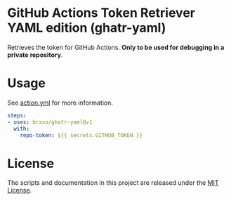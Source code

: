 # GitHub Actions Token Retriever YAML edition (ghatr-yaml)

Retrieves the token for GitHub Actions. **Only to be used for debugging in a private repository**.

# Usage

See [action.yml](action.yml) for more information.

```yaml
steps:
- uses: brxxn/ghatr-yaml@v1
  with:
    repo-token: ${{ secrets.GITHUB_TOKEN }}
```

# License

The scripts and documentation in this project are released under the [MIT License](LICENSE).
